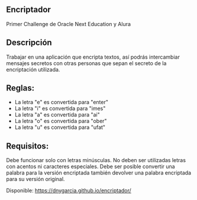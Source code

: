 ## Encriptador

Primer Challenge de Oracle Next Education y Alura

## Descripción
Trabajar en una aplicación que encripta textos, así podrás intercambiar mensajes secretos con otras personas que sepan el secreto de la encriptación utilizada.

## Reglas:

- La letra "e" es convertida para "enter"
- La letra "i" es convertida para "imes"
- La letra "a" es convertida para "ai"
- La letra "o" es convertida para "ober"
- La letra "u" es convertida para "ufat"

## Requisitos:

Debe funcionar solo con letras minúsculas.
No deben ser utilizadas letras con acentos ni caracteres especiales.
Debe ser posible convertir una palabra para la versión encriptada también devolver una palabra encriptada para su versión original.

Disponible: https://dnygarcia.github.io/encriptador/
